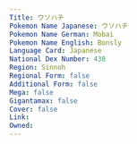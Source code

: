 ```yaml
---
﻿Title: ウソハチ
Pokemon Name Japanese: ウソハチ
Pokemon Name German: Mobai
Pokemon Name English: Bonsly
Language Card: Japanese
National Dex Number: 438
Region: Sinnoh
Regional Form: false
Additional Form: false
Mega: false
Gigantamax: false
Cover: false
Link: 
Owned: 
---
```


